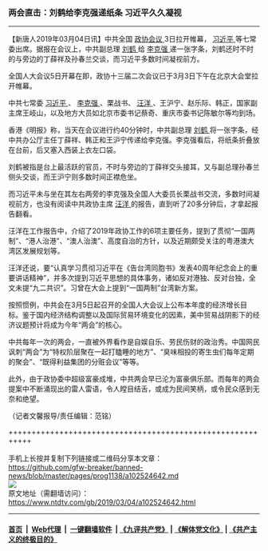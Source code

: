 ### 两会直击：刘鹤给李克强递纸条 习近平久久凝视
------------------------

<div class="post_content">
 <p>
  【新唐人2019年03月04日讯】中共全国
  <a href="https://www.ntdtv.com/gb/政协会议.htm">
   政协会议
  </a>
  3日拉开帷幕，
  <a href="https://www.ntdtv.com/gb/习近平.htm">
   习近平
  </a>
  等七常委出席。据报在会议上，中共副总理
  <a href="https://www.ntdtv.com/gb/刘鹤.htm">
   刘鹤
  </a>
  给
  <a href="https://www.ntdtv.com/gb/李克强.htm">
   李克强
  </a>
  递一张字条，刘鹤还时不时的与旁边的丁薛祥及孙春兰交谈，而习近平多数时间凝视前方。
 </p>
 <p>
  全国人大会议5日开幕在即，政协十三届二次会议已于3月3日下午在北京大会堂拉开帷幕。
 </p>
 <p>
  中共七常委
  <a href="https://www.ntdtv.com/gb/习近平.htm">
   习近平
  </a>
  、
  <a href="https://www.ntdtv.com/gb/李克强.htm">
   李克强
  </a>
  、栗战书、
  <a href="https://www.ntdtv.com/gb/汪洋.htm">
   汪洋
  </a>
  、王沪宁、赵乐际、韩正，国家副主席王岐山，以及地方大员如北京市委书记蔡奇、重庆市委书记陈敏尔等均到场。
 </p>
 <p>
  香港《明报》称，当天在会议进行约40分钟时，中共副总理
  <a href="https://www.ntdtv.com/gb/刘鹤.htm">
   刘鹤
  </a>
  将一张字条，经中共办公厅主任丁薛祥、韩正和王沪宁传递给李克强。李克强看后，将纸条折叠放在台前，后又塞入西装上衣左口袋。
 </p>
 <p>
  刘鹤被指是台上最活跃的官员，不时与旁边的丁薛祥交头接耳，又与副总理孙春兰侧头交谈，而王沪宁则多数时间正襟危坐。
 </p>
 <p>
  而习近平未与坐在其左右两旁的李克强及全国人大委员长栗战书交流，多数时间凝视前方，也没有阅读中共政协主席
  <a href="https://www.ntdtv.com/gb/汪洋.htm">
   汪洋
  </a>
  的报告，直到听了20多分钟后，才拿起报告翻看。
 </p>
 <p>
  汪洋在工作报告中，介绍了2019年政协工作的6项主要任务，提到了贯彻“一国两制”、“港人治港”、“澳人治澳”、高度自治的方针，以及近期颇受关注的粤港澳大湾区发展规划等。
 </p>
 <p>
  汪洋还说，要“认真学习贯彻习近平在《告台湾同胞书》发表40周年纪念会上的重要讲话精神”，并多次提到习近平思想的具体事务，诸如反对港独、反对台独，全文未提“九二共识”。习曾在大会上提到“一国两制”台湾新方案。
 </p>
 <p>
  按照惯例，中共会在3月5日起召开的全国人大会议上公布本年度的经济增长目标。鉴于国内经济结构调整以及国际贸易环境变化的因素，美中贸易战阴影下的经济议题预计将成为今年“两会”的核心。
 </p>
 <p>
  中共每年一次的两会，一直被外界看作是自娱自乐、劳民伤财的政治秀。中国网民讽刺“两会”为“特权阶层聚在一起打瞌睡的地方”、“臭味相投的寄生虫们每年定期的聚会”、“既得利益集团的分赃会议”等等。
 </p>
 <p>
  此外，由于政协委中超级富豪成堆，中共两会早已沦为富豪俱乐部。而每年的两会提案中不断涌现出的雷人雷语，令人瞠目结舌，或成为民间笑柄，或令民众感到无奈和绝望。
 </p>
 <p>
  （记者文馨报导/责任编辑：范铭）
 </p>
 <div class="single_ad">
 </div>
</div>

+++++++++++++++++++++++++++++++++++++++++++++++++++++++++++<br/><br/>
手机上长按并复制下列链接或二维码分享本文章：<br/>
https://github.com/gfw-breaker/banned-news/blob/master/pages/prog1138/a102524642.md <br/>
<a href='https://github.com/gfw-breaker/banned-news/blob/master/pages/prog1138/a102524642.md'><img src='https://github.com/gfw-breaker/banned-news/blob/master/pages/prog1138/a102524642.md.png'/></a> <br/>
原文地址（需翻墙访问）：https://www.ntdtv.com/gb/2019/03/04/a102524642.html


------------------------
#### [首页](https://github.com/gfw-breaker/banned-news/blob/master/README.md) &nbsp;|&nbsp; [Web代理](https://github.com/labour-camp/helloworld) &nbsp;|&nbsp; [一键翻墙软件](https://github.com/gfw-breaker/nogfw/blob/master/README.md) &nbsp;| [《九评共产党》](https://github.com/gfw-breaker/9ping.md/blob/master/README.md#九评之一评共产党是什么) | [《解体党文化》](https://github.com/gfw-breaker/jtdwh.md/blob/master/README.md) | [《共产主义的终极目的》](https://github.com/gfw-breaker/gczydzjmd.md/blob/master/README.md)

